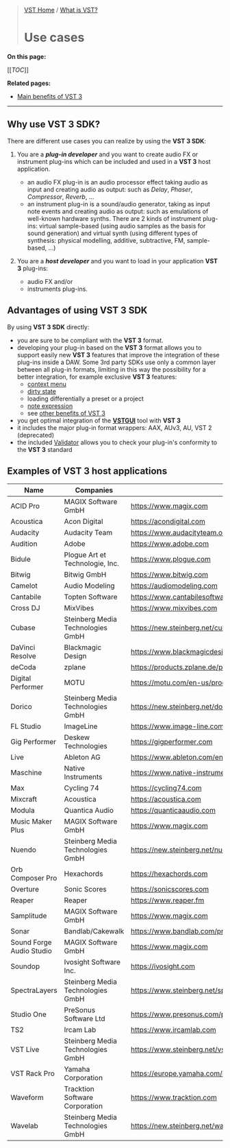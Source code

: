 >[VST Home](../) / [What is VST?](Index.md)
>
># Use cases

**On this page:**

[[_TOC_]]

**Related pages:**

- [Main benefits of VST 3](../Main+benefits+of+VST+3/Index.md)

---

## Why use VST 3 SDK?

There are different use cases you can realize by using the **VST 3 SDK**:

1. You are a ***plug-in developer*** and you want to create audio FX or instrument plug-ins which can be included and used in a **VST 3** host application.

   - an audio FX plug-in is an audio processor effect taking audio as input and creating audio as output: such as *Delay*, *Phaser*, *Compressor*, *Reverb*, …
   - an instrument plug-in is a sound/audio generator, taking as input note events and creating audio as output: such as emulations of well-known hardware synths. There are 2 kinds of instrument plug-ins: virtual sample-based (using audio samples as the basis for sound generation) and virtual synth (using different types of synthesis: physical modelling, additive, subtractive, FM, sample-based, …)

2. You are a ***host developer*** and you want to load in your application **VST 3** plug-ins:

    - audio FX and/or
    - instruments plug-ins.

## Advantages of using VST 3 SDK

By using **VST 3 SDK** directly:

- you are sure to be compliant with the **VST 3** format.
- developing your plug-in based on the **VST 3** format allows you to support easily new **VST 3** features that improve the integration of these plug-ins inside a DAW. Some 3rd party SDKs use only a common layer between all plug-in formats, limiting in this way the possibility for a better integration, for example exclusive **VST 3** features:
  - [context menu](../Technical+Documentation/Change+History/3.5.0/IComponentHandler3.md)
  - [dirty state](../Technical+Documentation/Change+History/3.1.0/IComponentHandler2.md)
  - loading differentially a preset or a project
  - [note expression](../Technical+Documentation/Change+History/3.5.0/INoteExpressionController.md)
  - see [other benefits of VST 3](../Main+benefits+of+VST+3/Index.md)
- you get optimal integration of the **[VSTGUI](../What+is+the+VST+3+SDK/VSTGUI.md)** tool with **VST 3**
- it includes the major plug-in format wrappers: AAX, AUv3, AU, VST 2 (deprecated)
- the included [Validator](../What+is+the+VST+3+SDK/Index.md#validator-command-line) allows you to check your plug-in's conformity to the **VST 3** standard

## Examples of VST 3 host applications

| **Name**                | **Companies**                     | **Link**                                      |
| ----------------------- | --------------------------------- | --------------------------------------------- |
| ACID Pro                | MAGIX Software GmbH               | <https://www.magix.com>                       |
| Acoustica	              | Acon Digital                      | <https://acondigital.com>                     |
| Audacity                | Audacity Team                     | <https://www.audacityteam.org>                 |
| Audition                | Adobe                        	    | <https://www.adobe.com>                       |
| Bidule                  | Plogue Art et Technologie, Inc.   | <https://www.plogue.com>                      |
| Bitwig                  | Bitwig GmbH                       | <https://www.bitwig.com>                      |
| Camelot                 | Audio Modeling                    | <https://audiomodeling.com>                   |
| Cantabile               | Topten Software                   | <https://www.cantabilesoftware.com>           |
| Cross DJ                | MixVibes                          | <https://www.mixvibes.com>                    |
| Cubase                  | Steinberg Media Technologies GmbH | <https://new.steinberg.net/cubase>            |
| DaVinci Resolve         | Blackmagic Design                 | <https://www.blackmagicdesign.com/products/davinciresolve>|
| deCoda                  | zplane                            | <https://products.zplane.de/products/decoda>  |
| Digital Performer	      | MOTU                              | <https://motu.com/en-us/products/software/dp> |
| Dorico                  | Steinberg Media Technologies GmbH | <https://new.steinberg.net/dorico>            |
| FL Studio	              | ImageLine                         | <https://www.image-line.com>                  |
| Gig Performer           | Deskew Technologies               | <https://gigperformer.com>                    |
| Live                    | Ableton AG                        | <https://www.ableton.com/en/live>             |
| Maschine                | Native Instruments                | <https://www.native-instruments.com>          |
| Max                     | Cycling 74                        | <https://cycling74.com>                       |
| Mixcraft                | Acoustica                         | <https://acoustica.com>                       |
| Modula                  | Quantica Audio                    | <https://quanticaaudio.com>                   |
| Music Maker Plus        | MAGIX Software GmbH               | <https://www.magix.com>                       |
| Nuendo                  | Steinberg Media Technologies GmbH	| <https://new.steinberg.net/nuendo>            |
| Orb Composer Pro        | Hexachords                        | <https://hexachords.com>                      |
| Overture                | Sonic Scores                      | <https://sonicscores.com>                     |
| Reaper                  | Reaper                            | <https://www.reaper.fm>                       |
| Samplitude              | MAGIX Software GmbH               | <https://www.magix.com>                       |
| Sonar                   | Bandlab/Cakewalk                  | <https://www.bandlab.com/products/cakewalk>   |
| Sound Forge Audio Studio| MAGIX Software GmbH               | <https://www.magix.com>                       |
| Soundop                 | Ivosight Software Inc.            | <https://ivosight.com>                        |
| SpectraLayers           | Steinberg Media Technologies GmbH | <https://www.steinberg.net/spectralayers>     |
| Studio One              | PreSonus Software Ltd             | <https://www.presonus.com/products/Studio-One>|
| TS2                     | Ircam Lab                         | <https://www.ircamlab.com>                    |
| VST Live                | Steinberg Media Technologies GmbH | <https://www.steinberg.net/vst-live>          |
| VST Rack Pro            | Yamaha Corporation                | <https://europe.yamaha.com/en/products/proaudio/software/vst_rack/index.html>|
| Waveform                | Tracktion Software Corporation    | <https://www.tracktion.com>                   |
| Wavelab                 | Steinberg Media Technologies GmbH | <https://new.steinberg.net/wavelab>           |
